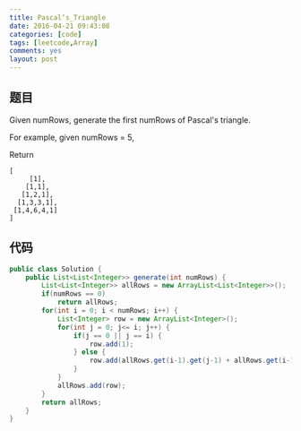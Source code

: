 ```yaml
---
title: Pascal‘s_Triangle
date: 2016-04-21 09:43:08
categories: [code]
tags: [leetcode,Array]
comments: yes
layout: post
---
```


## 题目

Given numRows, generate the first numRows of Pascal's triangle.

For example, given numRows = 5,

Return

```
[
     [1],
    [1,1],
   [1,2,1],
  [1,3,3,1],
 [1,4,6,4,1]
]
```

## 代码

```java
public class Solution {
    public List<List<Integer>> generate(int numRows) {
        List<List<Integer>> allRows = new ArrayList<List<Integer>>();
        if(numRows == 0)
            return allRows;
        for(int i = 0; i < numRows; i++) {
            List<Integer> row = new ArrayList<Integer>();
            for(int j = 0; j<= i; j++) {
                if(j == 0 || j == i) {
                    row.add(1);
                } else {
                    row.add(allRows.get(i-1).get(j-1) + allRows.get(i-1).get(j));   
                }
            }
            allRows.add(row);
        }
        return allRows;
    }
}
```

